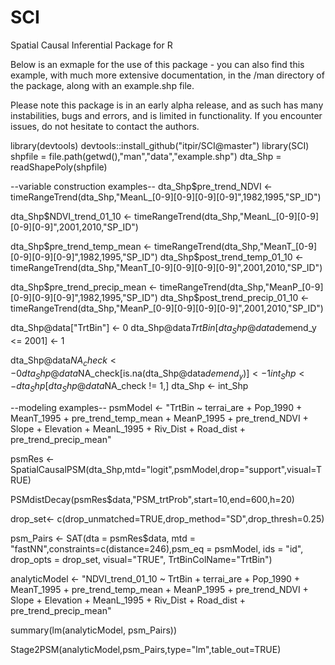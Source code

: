 # SCI
Spatial Causal Inferential Package for R

Below is an exmaple for the use of this package - you can also find this
example, with much more extensive documentation,
in the /man directory of the package, along with an example.shp file.

Please note this package is in an early alpha release, and as such
has many instabilities, bugs and errors, and is limited in functionality.
If you encounter issues, do not hesitate to contact
the authors.


library(devtools)
devtools::install_github("itpir/SCI@master")
library(SCI)
shpfile = file.path(getwd(),"man","data","example.shp")
dta_Shp = readShapePoly(shpfile)

--variable construction examples--
dta_Shp$pre_trend_NDVI <- timeRangeTrend(dta_Shp,"MeanL_[0-9][0-9][0-9][0-9]",1982,1995,"SP_ID")

dta_Shp$NDVI_trend_01_10 <- timeRangeTrend(dta_Shp,"MeanL_[0-9][0-9][0-9][0-9]",2001,2010,"SP_ID")

dta_Shp$pre_trend_temp_mean <- timeRangeTrend(dta_Shp,"MeanT_[0-9][0-9][0-9][0-9]",1982,1995,"SP_ID")
dta_Shp$post_trend_temp_01_10 <- timeRangeTrend(dta_Shp,"MeanT_[0-9][0-9][0-9][0-9]",2001,2010,"SP_ID")

dta_Shp$pre_trend_precip_mean <- timeRangeTrend(dta_Shp,"MeanP_[0-9][0-9][0-9][0-9]",1982,1995,"SP_ID")
dta_Shp$post_trend_precip_01_10 <- timeRangeTrend(dta_Shp,"MeanP_[0-9][0-9][0-9][0-9]",2001,2010,"SP_ID")

dta_Shp@data["TrtBin"] <- 0
dta_Shp@data$TrtBin[dta_Shp@data$demend_y <= 2001] <- 1

dta_Shp@data$NA_check <- 0
dta_Shp@data$NA_check[is.na(dta_Shp@data$demend_y)] <- 1
int_Shp <- dta_Shp[dta_Shp@data$NA_check != 1,]
dta_Shp <- int_Shp

--modeling examples--
psmModel <-  "TrtBin ~ terrai_are + Pop_1990 + MeanT_1995 + pre_trend_temp_mean + MeanP_1995 +
pre_trend_NDVI + Slope + Elevation +  MeanL_1995 + Riv_Dist + Road_dist +
pre_trend_precip_mean"

psmRes <- SpatialCausalPSM(dta_Shp,mtd="logit",psmModel,drop="support",visual=TRUE)

PSMdistDecay(psmRes$data,"PSM_trtProb",start=10,end=600,h=20)

drop_set<- c(drop_unmatched=TRUE,drop_method="SD",drop_thresh=0.25)

psm_Pairs <- SAT(dta = psmRes$data, mtd = "fastNN",constraints=c(distance=246),psm_eq = psmModel, ids = "id", drop_opts = drop_set, visual="TRUE", TrtBinColName="TrtBin")

analyticModel <-  "NDVI_trend_01_10 ~ TrtBin + terrai_are + Pop_1990 + MeanT_1995 + pre_trend_temp_mean + MeanP_1995 +
pre_trend_NDVI + Slope + Elevation +  MeanL_1995 + Riv_Dist + Road_dist +
pre_trend_precip_mean"

summary(lm(analyticModel, psm_Pairs))

Stage2PSM(analyticModel,psm_Pairs,type="lm",table_out=TRUE)


